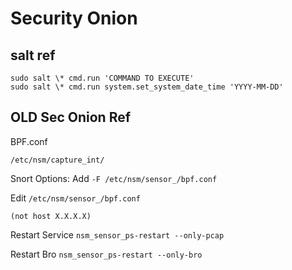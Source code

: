 # Security Onion

## salt ref
```
sudo salt \* cmd.run 'COMMAND TO EXECUTE'
sudo salt \* cmd.run system.set_system_date_time 'YYYY-MM-DD'
```


## OLD Sec Onion Ref
BPF.conf

`/etc/nsm/capture_int/`

Snort Options: Add `-F /etc/nsm/sensor_/bpf.conf`

Edit `/etc/nsm/sensor_/bpf.conf`
```
(not host X.X.X.X)
```
Restart Service
`nsm_sensor_ps-restart --only-pcap`

Restart Bro
`nsm_sensor_ps-restart --only-bro`
